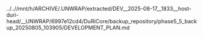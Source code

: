 ../..//mnt/h/ARCHIVE/.UNWRAP/extracted/DEV__2025-08-17__1833__host-duri-head/__UNWRAP/6997e12cd4/DuRiCore/backup_repository/phase5_5_backup_20250805_103905/DEVELOPMENT_PLAN.md